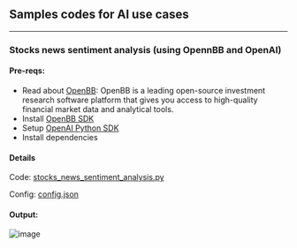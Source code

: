 ## Samples codes for AI use cases

---


### Stocks news sentiment analysis (using OpennBB and OpenAI)

#### Pre-reqs: 

- Read about [OpenBB](https://openbb.co/): OpenBB is a leading open-source investment research software platform that gives you access to high-quality financial market data and analytical tools.
- Install [OpenBB SDK](https://my.openbb.co/app/sdk/installation)
- Setup [OpenAI Python SDK](https://learn.microsoft.com/en-us/azure/cognitive-services/openai/quickstart?pivots=programming-language-python&tabs=command-line)
- Install dependencies

#### Details

Code: [stocks_news_sentiment_analysis.py](https://github.com/gyanisinha/allthingsdata/blob/main/ai-samples/stocks_news_sentiment_analysis.py)

Config: [config.json](https://github.com/gyanisinha/allthingsdata/blob/main/ai-samples/config.json)

#### Output:

![image](https://github.com/gyanisinha/allthingsdata/assets/87772005/e6f51ffb-af5a-46ad-9cc8-e6844fa7b784)


